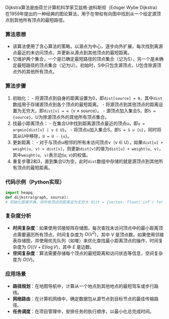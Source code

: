 Dijkstra算法是由荷兰计算机科学家艾兹格·迪科斯彻（Edsger Wybe Dijkstra）在1959年提出的一种经典的图论算法，用于在带权有向图中找到从一个给定源顶点到其他所有顶点的最短路径。 

### 算法思想 
- 该算法使用了贪心算法的策略，以源点为中心，逐步向外扩展，每次找到离源点最近的未访问顶点，并更新从源点到其他顶点的最短距离。 
- 它维护两个集合，一个是已确定最短路径的顶点集合（记为S），另一个是未确定最短路径的顶点集合（记为U）。初始时，S中只包含源顶点，U包含除源顶点外的其他所有顶点。 

### 算法步骤 
1. 初始化： - 将源顶点到自身的距离设置为0，即`dist[source] = 0`，其中`dist`数组用于存储源顶点到各个顶点的最短距离。 - 将源顶点到其他顶点的距离设置为无穷大，即`dist[v] = ∞`（v ≠ source）。 - 源顶点加入集合S，即`S = {source}`，U为除源顶点外的其他所有顶点集合。 
2. 找最小距离顶点： - 在集合U中找到距离源顶点最近的顶点u，即`u = argmin{dist[v] | v ∈ U}`。 - 将顶点u加入集合S，即`S = S ∪ {u}`，同时将其从U中移除，`U = U - {u}`。 
3. 更新距离： - 对于与顶点u相邻的所有未访问顶点v（v ∈ U），如果`dist[u] + weight(u, v) < dist[v]`，则更新`dist[v]`的值为`dist[u] + weight(u, v)`，其中`weight(u, v)`表示边(u, v)的权值。 
4. 重复步骤2和3，直到集合U为空，此时`dist`数组中存储的就是源顶点到其他所有顶点的最短距离。 

### 代码示例（Python实现） 

```python 
import heapq 
def dijkstra(graph, source): 
# 初始化距离字典，将所有顶点的距离设为无穷大 dist = {vertex: float('inf') for vertex in graph} # 源顶点到自身的距离为0 dist[source] = 0 # 优先队列，存储待处理的顶点和距离 pq = [(0, source)] while pq: # 取出距离最小的顶点及其距离 current_dist, current_vertex = heapq.heappop(pq) # 如果当前距离大于已记录的距离，跳过 if current_dist > dist[current_vertex]: continue # 遍历当前顶点的邻居 for neighbor, weight in graph[current_vertex].items(): # 计算到邻居的新距离 distance = current_dist + weight # 如果新距离更短，更新距离并将邻居加入优先队列 if distance < dist[neighbor]: dist[neighbor] = distance heapq.heappush(pq, (distance, neighbor)) return dist # 示例图 graph = { 'A': {'B': 5, 'C': 2}, 'B': {'A': 5, 'C': 1, 'D': 3}, 'C': {'A': 2, 'B': 1, 'D': 6}, 'D': {'B': 3, 'C': 6} } source_vertex = 'A' shortest_distances = dijkstra(graph, source_vertex) print("从源顶点", source_vertex, "到其他顶点的最短距离：", shortest_distances) 
``` 

### 复杂度分析 
- **时间复杂度**：如果使用邻接矩阵存储图，每次查找未访问顶点中的最小距离顶点需要遍历所有顶点，时间复杂度为 $O(V^2)$，其中 $V$ 是顶点数。如果使用邻接表存储图，并使用优先队列（如堆）来优化查找最小距离顶点的操作，时间复杂度为 $O((V + E)\log V)$，其中 $E$ 是边数。
- **空间复杂度**：算法需要存储每个顶点的最短距离和访问状态等信息，空间复杂度为 $O(V)$。 

### 应用场景 
- **路径规划**：在地图导航中，计算从一个地点到其他地点的最短驾车或步行路线。 
- **网络路由**：在计算机网络中，确定数据包从源节点到目标节点的最佳传输路径。 
- **任务调度**：在项目管理中，安排任务的执行顺序，以最小化总完成时间。
<!--stackedit_data:
eyJoaXN0b3J5IjpbMjA3OTU2NDE2MV19
-->